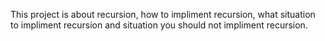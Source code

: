 This project is about recursion, how to impliment recursion, what situation to impliment recursion and situation you should not impliment recursion. 
